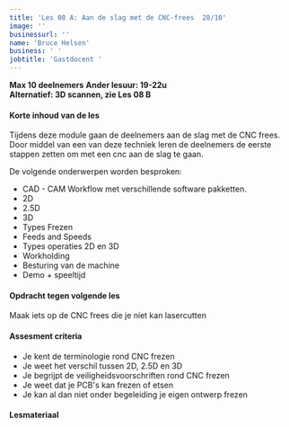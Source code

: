 ```yaml
---
title: 'Les 08 A: Aan de slag met de CNC-frees  28/10'
image: ''
businessurl: ''
name: 'Bruce Helsen'
business: ' '
jobtitle: 'Gastdocent '
---
```

**Max 10 deelnemers**
**Ander lesuur: 19-22u**  
**Alternatief: 3D scannen, zie Les 08 B**
> 
#### Korte inhoud van de les
Tijdens deze module gaan de deelnemers aan de slag met de CNC frees. Door middel van een van deze techniek leren de deelnemers de eerste stappen zetten om met een cnc aan de slag te gaan.  

De volgende onderwerpen worden besproken:

* CAD - CAM Workflow met verschillende software pakketten. 
* 2D
* 2.5D
* 3D
* Types Frezen
* Feeds and Speeds
* Types operaties 2D en 3D
* Workholding
* Besturing van de machine
* Demo + speeltijd 

#### Opdracht tegen volgende les
Maak iets op de CNC frees die je niet kan lasercutten

#### Assesment criteria

- Je kent de terminologie rond CNC frezen
- Je weet het verschil tussen 2D, 2.5D en 3D
- Je begrijpt de veiligheidsvoorschriften rond CNC frezen
- Je weet dat je PCB's kan frezen of etsen 
- Je kan al dan niet onder begeleiding je eigen ontwerp frezen



#### Lesmateriaal

<!--
[slides van de les](https://docs.google.com/presentation/d/1U8uGmDxUxLigDtWKhqEAqOH0Xo5PP1BhSzmdCy1_Pig/edit?usp=sharing)


#### Interesante links 

-->
